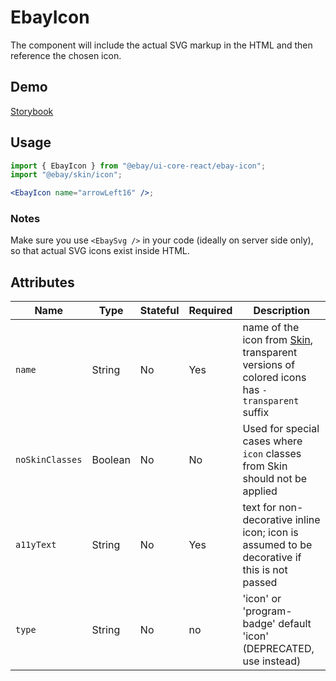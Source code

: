 # EbayIcon

The component will include the actual SVG markup in the HTML and then reference the chosen icon.

## Demo

[Storybook](https://opensource.ebay.com/ebayui-core-react/main/?path=/docs/graphics-icons-ebay-icon--docs)

## Usage

```jsx
import { EbayIcon } from "@ebay/ui-core-react/ebay-icon";
import "@ebay/skin/icon";

<EbayIcon name="arrowLeft16" />;
```

### Notes

Make sure you use `<EbaySvg />` in your code (ideally on server side only), so that actual SVG icons exist inside HTML.

## Attributes

| Name            | Type    | Stateful | Required | Description                                                                                               |
| --------------- | ------- | -------- | -------- | --------------------------------------------------------------------------------------------------------- |
| `name`          | String  | No       | Yes      | name of the icon from [Skin](./types.ts), transparent versions of colored icons has `-transparent` suffix |
| `noSkinClasses` | Boolean | No       | No       | Used for special cases where `icon` classes from Skin should not be applied                               |
| `a11yText`      | String  | No       | Yes      | text for non-decorative inline icon; icon is assumed to be decorative if this is not passed               |
| `type`          | String  | No       | no       | 'icon' or 'program-badge' default 'icon' (DEPRECATED, use <EbayProgramBadge /> instead)                   |
